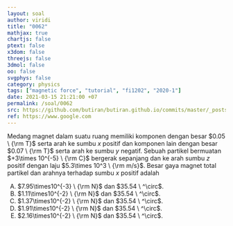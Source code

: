 ```yaml
---
layout: soal
author: viridi
title: "0062"
mathjax: true
chartjs: false
ptext: false
x3dom: false
threejs: false
3dmol: false
oo: false
svgphys: false
category: physics
tags: ["magnetic force", "tutorial", "fi1202", "2020-1"]
date: 2021-03-15 21:21:00 +07
permalink: /soal/0062
src: https://github.com/butiran/butiran.github.io/commits/master/_posts/soal/04/2021-03-15-magnetic-force-2.md
ref: https://www.google.com
---
```

Medang magnet dalam suatu ruang memiliki komponen dengan besar $0.05 \ {\rm T}$ serta arah ke sumbu $x$ positif dan komponen lain dengan besar $0.07 \ {\rm T}$ serta arah ke sumbu $y$ negatif. Sebuah partikel bermuatan $+3\times 10^{-5} \ {\rm C}$ bergerak sepanjang dan ke arah sumbu $z$ positif dengan laju $5.3\times 10^3 \ {\rm m/s}$. Besar gaya magnet total partikel dan arahnya terhadap sumbu $x$ positif adalah

<ol type="A">
<li>$7.95\times10^{-3} \ {\rm N}$ dan $35.54 \ ^\circ$.
<li>$1.11\times10^{-2} \ {\rm N}$ dan $35.54 \ ^\circ$.
<li>$1.37\times10^{-2} \ {\rm N}$ dan $35.54 \ ^\circ$.
<li>$1.91\times10^{-2} \ {\rm N}$ dan $35.54 \ ^\circ$.
<li>$2.16\times10^{-2} \ {\rm N}$ dan $35.54 \ ^\circ$.
